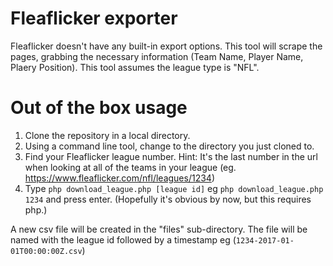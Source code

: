 # Fleaflicker exporter
Fleaflicker doesn't have any built-in export options. This tool will scrape the pages, grabbing the necessary information (Team Name, Player Name, Plaery Position). This tool assumes the league type is "NFL".


# Out of the box usage
1. Clone the repository in a local directory.
2. Using a command line tool, change to the directory you just cloned to.
3. Find your Fleaflicker league number. Hint: It's the last number in the url when looking at all of the teams in your league (eg. https://www.fleaflicker.com/nfl/leagues/1234) 
4. Type `php download_league.php [league id]` eg `php download_league.php 1234` and press enter. (Hopefully it's obvious by now, but this requires php.)

A new csv file will be created in the "files" sub-directory. The file will be named with the league id followed by a timestamp eg (`1234-2017-01-01T00:00:00Z.csv`)

